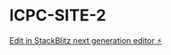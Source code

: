 # ICPC-SITE-2

[Edit in StackBlitz next generation editor ⚡️](https://stackblitz.com/~/github.com/1Kunalvats9/ICPC-SITE-2)